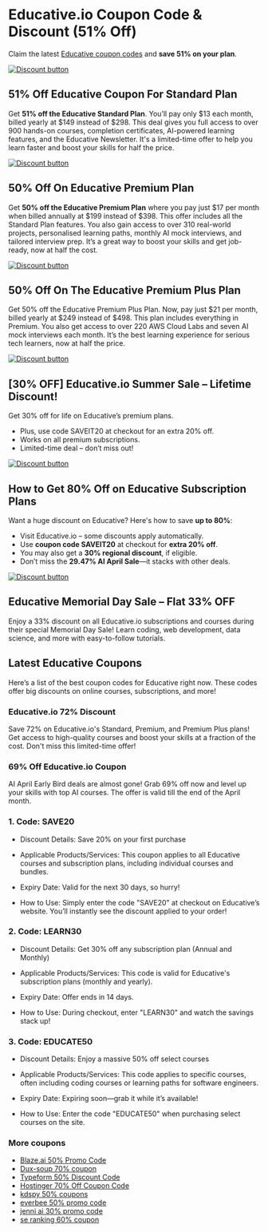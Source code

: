 # Educative.io Coupon Code & Discount (51% Off)

Claim the latest [Educative coupon codes](https://www.educative.io/unlimited?aff=BbLr) and **save 51% on your plan**.

[![Discount button](https://github.com/user-attachments/assets/9a606b6f-c796-4d96-bad1-e3771495cfcc)](https://www.educative.io/unlimited?aff=BbLr)

## 51% Off Educative Coupon For Standard Plan

Get **51% off the Educative Standard Plan**. You’ll pay only $13 each month, billed yearly at $149 instead of $298. This deal gives you full access to over 900 hands-on courses, completion certificates, AI-powered learning features, and the Educative Newsletter. It's a limited-time offer to help you learn faster and boost your skills for half the price.

[![Discount button](https://github.com/user-attachments/assets/9a606b6f-c796-4d96-bad1-e3771495cfcc)](https://www.educative.io/unlimited?aff=BbLr)

## 50% Off On Educative Premium Plan

Get **50% off the Educative Premium Plan** where you pay just $17 per month when billed annually at $199 instead of $398. This offer includes all the Standard Plan features. You also gain access to over 310 real-world projects, personalised learning paths, monthly AI mock interviews, and tailored interview prep. It’s a great way to boost your skills and get job-ready, now at half the cost.

[![Discount button](https://github.com/user-attachments/assets/9a606b6f-c796-4d96-bad1-e3771495cfcc)](https://www.educative.io/unlimited?aff=BbLr)

## 50% Off On The Educative Premium Plus Plan

Get 50% off the Educative Premium Plus Plan. Now, pay just $21 per month, billed yearly at $249 instead of $498. This plan includes everything in Premium. You also get access to over 220 AWS Cloud Labs and seven AI mock interviews each month. It’s the best learning experience for serious tech learners, now at half the price.

[![Discount button](https://github.com/user-attachments/assets/9a606b6f-c796-4d96-bad1-e3771495cfcc)](https://www.educative.io/unlimited?aff=BbLr)

## [30% OFF] Educative.io Summer Sale – Lifetime Discount!

Get 30% off for life on Educative’s premium plans.

* Plus, use code SAVEIT20 at checkout for an extra 20% off.
* Works on all premium subscriptions.
* Limited-time deal – don’t miss out!

[![Discount button](https://github.com/user-attachments/assets/9a606b6f-c796-4d96-bad1-e3771495cfcc)](https://www.educative.io/unlimited?aff=BbLr)

## How to Get 80% Off on Educative Subscription Plans

Want a huge discount on Educative? Here's how to save **up to 80%**:

* Visit Educative.io – some discounts apply automatically.
* Use **coupon code SAVEIT20** at checkout for **extra 20% off**.
* You may also get a **30% regional discount**, if eligible.
* Don’t miss the **29.47% AI April Sale**—it stacks with other deals.

[![Discount button](https://github.com/user-attachments/assets/9a606b6f-c796-4d96-bad1-e3771495cfcc)](https://www.educative.io/unlimited?aff=BbLr)

## Educative Memorial Day Sale – Flat 33% OFF

Enjoy a 33% discount on all Educative.io subscriptions and courses during their special Memorial Day Sale! Learn coding, web development, data science, and more with easy-to-follow tutorials.

## Latest Educative Coupons

Here’s a list of the best coupon codes for Educative right now. These codes offer big discounts on online courses, subscriptions, and more!

### Educative.io 72% Discount

Save 72% on Educative.io's Standard, Premium, and Premium Plus plans! Get access to high-quality courses and boost your skills at a fraction of the cost. Don't miss this limited-time offer!

### 69% Off Educative.io Coupon

AI April Early Bird deals are almost gone! Grab 69% off now and level up your skills with top AI courses. The offer is valid till the end of the April month.

### 1. Code: SAVE20

* Discount Details: Save 20% on your first purchase

* Applicable Products/Services: This coupon applies to all Educative courses and subscription plans, including individual courses and bundles.

* Expiry Date: Valid for the next 30 days, so hurry!

* How to Use: Simply enter the code "SAVE20" at checkout on Educative’s website. You’ll instantly see the discount applied to your order!

### 2. Code: LEARN30

* Discount Details: Get 30% off any subscription plan (Annual and Monthly)

* Applicable Products/Services: This code is valid for Educative's subscription plans (monthly and yearly).

* Expiry Date: Offer ends in 14 days.

* How to Use: During checkout, enter "LEARN30" and watch the savings stack up!

### 3. Code: EDUCATE50

* Discount Details: Enjoy a massive 50% off select courses

* Applicable Products/Services: This code applies to specific courses, often including coding courses or learning paths for software engineers.

* Expiry Date: Expiring soon—grab it while it’s available!

* How to Use: Enter the code "EDUCATE50" when purchasing select courses on the site.

### More coupons

* [Blaze.ai 50% Promo Code](https://github.com/williamssw/Blaze/)
* [Dux-soup 70% coupon](https://github.com/williamssw/Dux/)
* [Typeform 50% Discount Code](https://github.com/pauld34rf/Typeform/)
* [Hostinger 70% Off Coupon Code](https://github.com/pauld34rf/Hostinger/)
* [kdspy 50% coupons](https://github.com/williamssw/kdspy)
* [everbee 50% promo code](https://github.com/williamssw/everbee/)
* [jenni ai 30% promo code](https://github.com/SERankingCoupon/Jenni/)
* [se ranking 60% coupon](https://github.com/SERankingCoupon/discount/)
